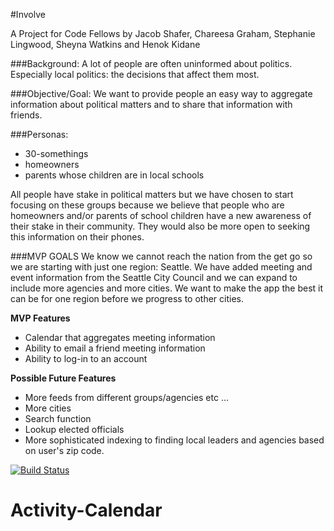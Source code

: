 #Involve

A Project for Code Fellows by Jacob Shafer, Chareesa Graham, Stephanie Lingwood, Sheyna Watkins and Henok Kidane

###Background:
A lot of people are often uninformed about politics. Especially local politics: the decisions that affect them most.

###Objective/Goal:
We want to provide people an easy way to aggregate information about political matters and to share that information with friends.

###Personas:
* 30-somethings
* homeowners
* parents whose children are in local schools

All people have stake in political matters but we have chosen to start focusing on these groups because we believe that people who are homeowners and/or parents of school children have a new awareness of their stake in their community. They would also be more open to seeking this information on their phones.

###MVP GOALS
We know we cannot reach the nation from the get go so we are starting with just one region: Seattle. We have added meeting and event information from the Seattle City Council and we can expand to include more agencies and more cities. We want to make the app the best it can be for one region before we progress to other cities.

**MVP Features**
* Calendar that aggregates meeting information
* Ability to email a friend meeting information
* Ability to log-in to an account

**Possible Future Features**
* More feeds from different groups/agencies etc ...
* More cities
* Search function
* Lookup elected officials
* More sophisticated indexing to finding local leaders and agencies based on user's zip code.

[![Build Status](https://travis-ci.org/Involve-Seattle/Activity-Calendar.svg?branch=dev)](https://travis-ci.org/Involve-Seattle/Activity-Calendar)

Activity-Calendar
=================
